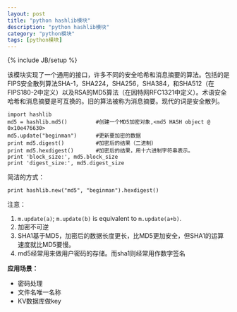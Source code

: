 ```yaml
---
layout: post
title: "python hashlib模块"
description: "python hashlib模块"
category: "python模块"
tags: [python模块]
---
```

{% include JB/setup %}

<p>该模块实现了一个通用的接口，许多不同的安全哈希和消息摘要的算法。包括的是FIPS安全散列算法SHA-1，SHA224，SHA256，SHA384，和SHA512（在FIPS180-2中定义）以及RSA的MD5算法（在因特网RFC1321中定义）。术语安全哈希和消息摘要是可互换的。旧的算法被称为消息摘要。现代的词是安全散列。</p>

<pre><code>import hashlib  
md5 = hashlib.md5()         #创建一个MD5加密对象,&lt;md5 HASH object @ 0x10e476630&gt; 
md5.update("beginman")      #更新要加密的数据  
print md5.digest()          #加密后的结果（二进制）  
print md5.hexdigest()       #加密后的结果，用十六进制字符串表示。  
print 'block_size:', md5.block_size  
print 'digest_size:', md5.digest_size  
</code></pre>

<p>简洁的方式：</p>

<pre><code>print hashlib.new("md5", "beginman").hexdigest()  
</code></pre>

<p>注意：</p>

<ol>
<li><code>m.update(a)</code>; <code>m.update(b)</code> is equivalent to <code>m.update(a+b)</code>.</li>
<li>加密不可逆</li>
<li>SHA1基于MD5，加密后的数据长度更长，比MD5更加安全，但SHA1的运算速度就比MD5要慢。</li>
<li>md5经常用来做用户密码的存储。而sha1则经常用作数字签名</li>
</ol>

<p><strong>应用场景：</strong></p>

<ul>
<li>密码处理</li>
<li>文件名唯一名称</li>
<li>KV数据库做key</li>
</ul>

